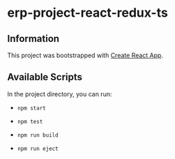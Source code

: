 # erp-project-react-redux-ts

## Information

This project was bootstrapped with [Create React App](https://github.com/facebook/create-react-app).

## Available Scripts

In the project directory, you can run:

- `npm start`

- `npm test`

- `npm run build`

- `npm run eject`
